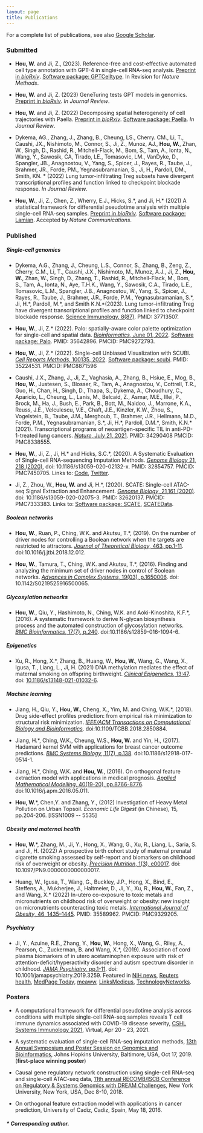 ```yaml
---
layout: page
title: Publications
---
```


<!--Key publications are described in more detail on the [Research](research.html) page.--> 
For a complete list of publications, see also [Google Scholar](https://scholar.google.com.hk/citations?user=1wVQpBUAAAAJ&hl=en).



### Submitted

- **Hou, W.** and Ji, Z., (2023). Reference-free and cost-effective automated cell type annotation with GPT-4 in single-cell RNA-seq analysis. [Preprint in *bioRxiv*](https://www.biorxiv.org/content/10.1101/2023.04.16.537094v1). [Software package: GPTCelltype](https://winnie09.github.io/Wenpin_Hou/pages/gptcelltype.html). In Revision for *Nature Methods*.

- **Hou, W.** and Ji, Z. (2023) GeneTuring tests GPT models in genomics. [Preprint in *bioRxiv*](https://www.biorxiv.org/content/10.1101/2023.03.11.532238v1). *In Journal Review*.

- **Hou, W.** and Ji, Z. (2022) Decomposing spatial heterogeneity of cell trajectories with Paella. [Preprint in *bioRxiv*](https://www.biorxiv.org/content/10.1101/2022.09.05.506682v1). [Software package: Paella](https://github.com/Winnie09/Paella). *In Journal Review*.

- Dykema, AG.,  Zhang, J., Zhang, B., Cheung, LS., Cherry. CM., Li, T., Caushi, JX., Nishimoto, M., Connor, S., Ji, Z., Munoz, AJ., **Hou, W.**, Zhan, W., Singh, D., Rashid, R., Mitchell-Flack, M., Bom, S., Tam, A., Ionta, N., Wang, Y., Sawosik, CA, Tirado, LE., Tomasovic, LM., VanDyke, D., Spangler, JB., Anagnostou, V., Yang, S., Spicer, J., Rayes, R., Taube, J., Brahmer, JR., Forde, PM., Yegnasubramanian, S., Ji, H., Pardoll, DM., Smith, KN. \* (2022) Lung tumor-infiltrating Treg subsets have divergent transcriptional profiles and function linked to checkpoint blockade response. *In Journal Review*.

- **Hou, W.**, Ji, Z., Chen, Z., Wherry, E.J., Hicks, S.\*, and Ji, H.\* (2021) A statistical framework for differential pseudotime analysis with multiple single-cell RNA-seq samples. [Preprint in *bioRxiv*](https://www.biorxiv.org/content/10.1101/2021.07.10.451910v1.full.pdf+html). [Software package: Lamian](https://github.com/Winnie09/Lamian). Accepted by *Nature Communications*.


### Published
##### Single-cell genomics

- Dykema, A.G., Zhang, J., Cheung, L.S., Connor, S., Zhang, B., Zeng, Z., Cherry, C.M., Li, T., Caushi, J.X., Nishimoto, M., Munoz, A.J., Ji, Z., **Hou, W.**, Zhan, W., Singh, D., Zhang, T., Rashid, R., Mitchell-Flack, M., Bom, S., Tam, A., Ionta, N., Aye, T.H.K., Wang, Y., Sawosik, C.A., Tirado, L.E., Tomasovic, L.M., Spangler, J.B., Anagnostou, W., Yang, S., Spicer, J., Rayes, R., Taube, J., Brahmer, J.R., Forde, P.M., Yegnasubramanian, S.\*, Ji, H.\*, Pardoll, M.\*, and Smith K.N.\*(2023). Lung tumor–infiltrating Treg have divergent transcriptional profiles and function linked to checkpoint blockade response. [Science Immunology, 8(87)](https://www.science.org/doi/10.1126/sciimmunol.adg1487). PMID: 37713507. 


- **Hou, W.**, Ji, Z.\* (2022). Palo: spatially-aware color palette optimization for single-cell and spatial data. [*Bioinformatics*, June 01, 2022](https://doi.org/10.1093/bioinformatics/btac368). [Software package: Palo](https://winnie09.github.io/Wenpin_Hou/pages/Palo.html). PMID: 35642896. PMCID: PMC9272793.

- **Hou, W.**, Ji, Z.\* (2022). Single-cell Unbiased Visualization with SCUBI.  [*Cell Reports Methods*, 100135, 2022](https://www.cell.com/cell-reports-methods/fulltext/S2667-2375(21)00204-6). [Software package: scubi](https://winnie09.github.io/Wenpin_Hou/pages/SCUBI.html).  PMID: 35224531. PMCID: PMC8871596

- Caushi, J.X., Zhang, J.,  Ji, Z., Vaghasia, A., Zhang, B., Hsiue, E., Mog, B., **Hou, W.**, Justesen, S., Blosser, R., Tam, A., Anagnostou, V., Cottrell, T.R., Guo, H., Chan, H.,  Singh, D., Thapa, S., Dykema, A., Choudhury, C., Aparicio, L., Cheung, L., Lanis, M., Belcaid, Z., Asmar, M.E., Illei, P.,  Brock, M., Ha, J., Bush, E., Park, B.,  Bott, M.,  Naidoo, J., Marrone, K.A., Reuss, J.E., Velculescu, V.E., Chaft, J.E., Kinzler, K.W., Zhou, S., Vogelstein, B., Taube, J.M., Merghoub, T., Brahmer, J.R., Hellmann, M.D., Forde, P.M., Yegnasubramanian, S.\*, Ji, H.\*, Pardoll, D.M.\*,  Smith, K.N.\* (2021). Transcriptional programs of neoantigen-specific TIL in anti-PD-1-treated lung cancers. [*Nature*, July 21, 2021](https://www.nature.com/articles/s41586-021-03752-4#citeas). PMID: 34290408 PMCID: PMC8338555.

- **Hou, W.**, Ji, Z., Ji, H.\* and Hicks, S.C.\*, (2020). A Systematic Evaluation of Single-cell RNA-sequencing Imputation Methods. [*Genome Biology* 21, 218 (2020)](https://genomebiology.biomedcentral.com/articles/10.1186/s13059-020-02132-x), doi: 10.1186/s13059-020-02132-x. PMID: 32854757. PMCID: PMC7450705. Links to: [Code](https://github.com/Winnie09/imputationBenchmark), [Twitter](https://twitter.com/GenomeBiology/status/1298976169484681219).

- Ji, Z., Zhou, W., **Hou, W.** and Ji, H.\*, (2020). SCATE: Single-cell ATAC-seq Signal Extraction and Enhancement. [*Genome Biology*, 21,161 (2020)](https://genomebiology.biomedcentral.com/articles/10.1186/s13059-020-02075-3). doi: 10.1186/s13059-020-02075-3. PMID: 32620137. PMCID: PMC7333383. Links to: [Software package: SCATE](https://github.com/Winnie09/SCATE), [SCATEData](https://github.com/Winnie09/SCATEData).

##### Boolean networks
- **Hou, W.**, Ruan, P., Ching, W.K. and Akutsu, T.\*, (2019). On the number of driver nodes for controlling a Boolean network when the targets are restricted to attractors. [*Journal of Theoretical Biology*, 463, pp.1-11](https://www.sciencedirect.com/science/article/pii/S0022519318306027). doi:10.1016/j.jtbi.2018.12.012.

- **Hou, W.**, Tamura, T., Ching, W.K. and Akutsu, T.\*, (2016). Finding and analyzing the minimum set of driver nodes in control of Boolean networks. [*Advances in Complex Systems*, 19(03), p.1650006](https://www.worldscientific.com/doi/abs/10.1142/S0219525916500065). doi: 10.1142/S0219525916500065.

##### Glycosylation networks

- **Hou, W.**, Qiu, Y., Hashimoto, N., Ching, W.K. and Aoki-Kinoshita, K.F.\*, (2016). A systematic framework to derive N-glycan biosynthesis process and the automated construction of glycosylation networks. [*BMC Bioinformatics*, 17(7), p.240](https://bmcbioinformatics.biomedcentral.com/articles/10.1186/s12859-016-1094-6). doi:10.1186/s12859-016-1094-6.

##### Epigenetics

- Xu, R., Hong, X.\*, Zhang, B., Huang, W., **Hou, W.**, Wang, G., Wang, X., Igusa, T., Liang, L., Ji, H. (2021) DNA methylation mediates the effect of maternal smoking on offspring birthweight. [*Clinical Epigenetics*, 13:47](https://link.springer.com/epdf/10.1186/s13148-021-01032-6?sharing_token=yEfFdYE0_BoC2mZXJZ9CGm_BpE1tBhCbnbw3BuzI2RNB1moIjC95hdw5iHpi9I7bkxI7V-9mn7W-iAPZhlsBZ6n2aBGJ_JvX03uHthekrqM9AGN6ztB_JyC58iUSq_wfgFSbjQ7T3CZ2dCcOwkWWRoyRlZvODZcSzVM1FYm-blE\%3D). doi: [10.1186/s13148-021-01032-6](https://clinicalepigeneticsjournal.biomedcentral.com/articles/10.1186/s13148-021-01032-6). 

##### Machine learning

- Jiang, H., Qiu, Y., **Hou, W.**, Cheng, X., Yim, M. and Ching, W.K.\*, (2018). Drug side-effect profiles prediction: from empirical risk minimization to structural risk minimization. [*IEEE/ACM Transactions on Computational Biology and Bioinformatics*](https://ieeexplore.ieee.org/abstract/document/8399504). doi:10.1109/TCBB.2018.2850884.

- Jiang, H.\*, Ching, W.K., Cheung, W.S., **Hou, W.** and Yin, H., (2017). Hadamard kernel SVM with applications for breast cancer outcome predictions. [*BMC Systems Biology*, 11(7), p.138](https://bmcsystbiol.biomedcentral.com/articles/10.1186/s12918-017-0514-1). doi:10.1186/s12918-017-0514-1.

- Jiang, H.\*, Ching, W.K. and **Hou, W.**, (2016). On orthogonal feature extraction model with applications in medical prognosis. [*Applied Mathematical Modelling*, 40(19-20), pp.8766-8776](https://www.sciencedirect.com/science/article/abs/pii/S0307904X1630261X). doi:10.1016/j.apm.2016.05.011. 

- **Hou, W.**\*, Chen,Y. and Zhang, Y., (2012) Investigation of Heavy Metal Pollution on Urban Topsoil. *Economic Life Digest* (in Chinese), 15, pp.204-206. [ISSN1009 -- 5535]


##### Obesity and maternal health

- **Hou, W.**\*, Zhang, M., Ji, Y., Hong, X., Wang, G., Xu, R., Liang, L.,  Saria, S. and Ji, H. (2022)  A prospective birth cohort study of maternal prenatal cigarette smoking assessed by self-report and biomarkers on childhood risk of overweight or obesity.  [*Precision Nutrition*, 1(3), e00017](https://journals.lww.com/pn/Fulltext/2022/12000/A_prospective_birth_cohort_study_of_maternal.1.aspx?context=LatestArticles), doi: 10.1097/PN9.0000000000000017.


- Huang, W., Igusa, T., Wang, G., Buckley, J.P., Hong, X., Bind, E., Steffens, A., Mukherjee, J., Haltmeier, D., Ji, Y., Xu, R., **Hou, W.**, Fan, Z., and Wang, X.\* (2022) In-utero co-exposure to toxic metals and micronutrients on childhood risk of overweight or obesity: new insight on micronutrients counteracting toxic metals. [*International Journal of Obesity*, 46, 1435–1445](https://doi.org/10.1038/s41366-022-01127-x). PMID: 35589962. PMCID: PMC9329205.

##### Psychiatry

- Ji, Y., Azuine, R.E., Zhang, Y., **Hou, W.**, Hong, X., Wang, G., Riley, A., Pearson, C., Zuckerman, B. and Wang, X.\*, (2019). Association of cord plasma biomarkers of in utero acetaminophen exposure with risk of attention-deficit/hyperactivity disorder and autism spectrum disorder in childhood. [*JAMA Psychiatry*, pp.1-11](https://jamanetwork.com/journals/jamapsychiatry/article-abstract/2753512). doi: 10.1001/jamapsychiatry.2019.3259. Featured in  [NIH news](https://www.nih.gov/news-events/news-releases/nih-funded-study-suggests-acetaminophen-exposure-pregnancy-linked-higher-risk-adhd-autism), [Reuters health](https://www.reuters.com/article/us-health-pregnancy-acetaminophen/babies-at-higher-risk-for-adhd-autism-if-pregnant-moms-took-acetaminophen-idUSKBN1X920J?fbclid=IwAR3T4phyb6Fu4F9zQVNL4EWgET04m4ITHD6S1R8eZkvj2j3TBIPJZSpYqf0), [MedPage Today](https://www.medpagetoday.com/obgyn/pregnancy/83040), [meaww](https://meaww.com/taking-pain-relief-drug-acetaminophen-pregnancy-risk-autism-adhd-study), [LinksMedicus](https://linksmedicus.com/news/study-utero-acetaminophen-exposure-linked-increased-risk-adhd-autism-spectrum-disorder-childhood/), [TechnologyNetworks](https://www.technologynetworks.com/drug-discovery/news/paracetamol-during-pregnancy-could-be-linked-to-increased-risk-of-adhd-and-autism-326647).

### Posters

- A computational framework for differential pseudotime analysis across conditions with multiple single-cell RNA-seq samples reveals T cell immune dynamics associated with COVID-19 disease severity, [CSHL Systems Immunology 2021](https://meetings.cshl.edu/meetings.aspx?meet=SYSIMM&year=21), Virtual, Apr 20 - 23, 2021.

- A systematic evaluation of single-cell RNA-seq imputation methods, [13th Annual Symposium and Poster Session on Genomics and Bioinformatics](http://genomics.jhu.edu/symposium.html), Johns Hopkins University, Baltimore, USA, Oct 17, 2019. (**first-place winning poster**)

- Causal gene regulatory network construction using single-cell RNA-seq and single-cell ATAC-seq data, [11th annual RECOMB/ISCB Conference on Regulatory & Systems Genomics  with DREAM Challenges](https://www.iscb.org/recomb-regsysgen2018), New York University, New York, USA, Dec 8-10, 2018.

- On orthogonal feature extraction model with applications in cancer prediction, University of Cadiz, Cadiz, Spain, May 18, 2016.


##### \* Corresponding author.
